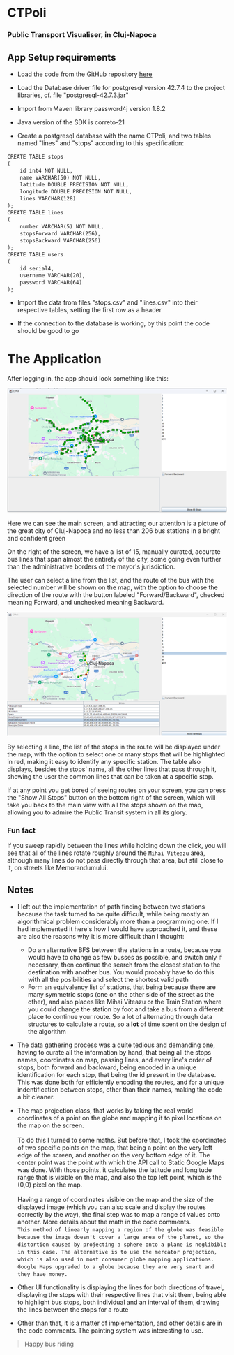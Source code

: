 # CTPoli

### Public Transport Visualiser, in Cluj-Napoca

## App Setup requirements

- Load the code from the GitHub repository [here][repo]

- Load the Database driver file for postgresql version 42.7.4 to the project libraries, cf. file "postgresql-42.7.3.jar"

- Import from Maven library password4j version 1.8.2

- Java version of the SDK is correto-21

- Create a postgresql database with the name CTPoli, and two tables named "lines" and "stops" according to this specification:
```
CREATE TABLE stops
(
    id int4 NOT NULL,
    name VARCHAR(50) NOT NULL,
    latitude DOUBLE PRECISION NOT NULL,
    longitude DOUBLE PRECISION NOT NULL,
    lines VARCHAR(128)
);
CREATE TABLE lines
(
    number VARCHAR(5) NOT NULL,
    stopsForward VARCHAR(256),
    stopsBackward VARCHAR(256)
);
CREATE TABLE users 
(
    id serial4,
    username VARCHAR(20),
    password VARCHAR(64)
);
```

- Import the data from files "stops.csv" and "lines.csv" into their respective tables, setting the first row as a header

- If the connection to the database is working, by this point the code should be good to go

# The Application

After logging in, the app should look something like this:

![Main screen](docsimages/main-screen.png)

Here we can see the main screen, and attracting our attention is a picture of the great city of Cluj-Napoca and no less than 206 bus stations in a bright and confident green

On the right of the screen, we have a list of 15, manually curated, accurate bus lines that span almost the entirety of the city, some going even further than the administrative borders of the mayor's jurisdiction.

The user can select a line from the list, and the route of the bus with the selected number will be shown on the map, with the option to choose the direction of the route with the button labeled "Forward/Backward", checked meaning Forward, and unchecked meaning Backward.

![Line selected](docsimages/line-selected.png)

By selecting a line, the list of the stops in the route will be displayed under the map, with the option to select one or many stops that will be highlighted in red, making it easy to identify any specific station. The table also displays, besides the stops' name, all the other lines that pass through it, showing the user the common lines that can be taken at a specific stop.

If at any point you get bored of seeing routes on your screen, you can press the "Show All Stops" button on the bottom right of the screen, which will take you back to the main view with all the stops shown on the map, allowing you to admire the Public Transit system in all its glory.


### Fun fact

If you sweep rapidly between the lines while holding down the click, you will see that all of the lines rotate roughly around the `Mihai Viteazu` area, although many lines do not pass directly through that area, but still close to it, on streets like Memorandumului.

## Notes

- I left out the implementation of path finding between two stations because the task turned to be quite difficult, while being mostly an algorithmical problem considerably more than a programming one. If I had implemented it here's how I would have approached it, and these are also the reasons why it is more difficult than I thought:
    - Do an alternative BFS between the stations in a route, because you would have to change as few busses as possible, and switch only if necessary, then continue the search from the closest station to the destination with another bus. You would probably have to do this with all the posibilities and select the shortest valid path
    - Form an equivalency list of stations, that being because there are many symmetric stops (one on the other side of the street as the other), and also places like Mihai Viteazu or the Train Station where you could change the station by foot and take a bus from a different place to continue your route. So a lot of alternating through data structures to calculate a route, so a **lot** of time spent on the design of the algorithm

- The data gathering process was a quite tedious and demanding one, having to curate all the information by hand, that being all the stops names, coordinates on map, passing lines, and every line's order of stops, both forward and backward, being encoded in a unique identification for each stop, that being the id present in the database.<br>This was done both for efficiently encoding the routes, and for a unique indentification between stops, other than their names, making the code a bit cleaner.

- The map projection class, that works by taking the real world coordinates of a point on the globe and mapping it to pixel locations on the map on the screen.<br><br>To do this I turned to some maths. But before that, I took the coordinates of two specific points on the map, that being a point on the very left edge of the screen, and another on the very bottom edge of it. The center point was the point with which the API call to Static Google Maps was done. With those points, it calculates the latitude and longitude range that is visible on the map, and also the top left point, which is the (0,0) pixel on the map.<br><br>Having a range of coordinates visible on the map and the size of the displayed image (which you can also scale and display the routes correctly by the way), the final step was to map a range of values onto another. More details about the math in the code comments.<br>`This method of linearly mapping a region of the globe was feasible because the image doesn't cover a large area of the planet, so the distortion caused by projecting a sphere onto a plane is neglibible in this case. The alternative is to use the mercator projection, which is also used in most consumer globe mapping applications. Google Maps upgraded to a globe because they are very smart and they have money.`

- Other UI functionality is displaying the lines for both directions of travel, displaying the stops with their respective lines that visit them, being able to highlight bus stops, both individual and an interval of them, drawing the lines between the stops for a route

- Other than that, it is a matter of implementation, and other details are in the code comments. The painting system was interesting to use.

> Happy bus riding

[repo]: https://github.com/Deblisus/David_Rafael_Rotar_CTPoli.git